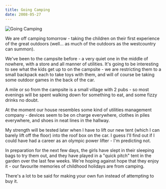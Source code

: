```yaml
---
title: Going Camping
date: 2008-05-27
---
```


![Going Camping](https://source.unsplash.com/dUPDhdeCN84/1600x900)

We are off camping tomorrow - taking the children on their first experience of the great outdoors (well... as much of the outdoors as the westcountry can summon).

We've been to the campsite before - a very quiet one in the middle of nowhere, with a store and all manner of utilities. It's going to be interesting to see what the kids get up to on the campsite - we are restricting them to a small backpack each to take toys with them, and will of course be taking some outdoor games in the back of the car.

A mile or so from the campsite is a small village with 2 pubs - so most evenings will be spent walking down for something to eat, and some fizzy drinks no doubt.

At the moment our house resembles some kind of utilities management company - devices seem to be on charge everywhere, clothes in piles everywhere, and shoes in neat lines in the hallway.

My strength will be tested later when I have to lift our new tent (which I can barely lift off the floor) into the roof box on the car. I guess I'll find out if I could have had a career as an olympic power lifter - I'm predicting not.

In preparation for the next few days, the girls have slept in their sleeping bags to try them out, and they have played in a "quick pitch" tent in the garden over the last few weeks. We're hoping against hope that they enjoy it - our favourite memories of childhood holidays are from camping.

There's a lot to be said for making your own fun instead of attempting to buy it.
